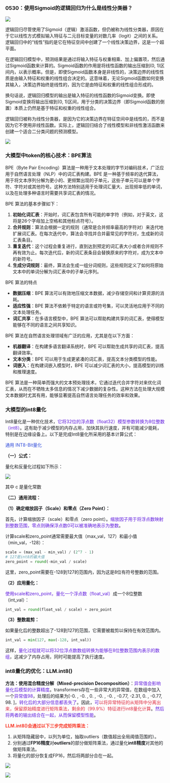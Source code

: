 ### 0530：使用Sigmoid的逻辑回归为什么是线性分类器？
![](https://cdn.nlark.com/yuque/0/2024/png/406504/1717029991289-adf83417-fd8c-48e5-8661-a86db16654fc.png)

逻辑回归尽管使用了Sigmoid（逻辑）激活函数，但仍被称为线性分类器，原因在于它以线性方式模拟输入特征与二元目标变量的对数几率（logit）之间的关系。逻辑回归中的“线性”指的是它在特征空间中创建了一个线性决策边界，这是一个超平面。

  


在逻辑回归模型中，预测结果是通过将输入特征与权重相乘、加上偏置项，然后通过Sigmoid函数来计算的。Sigmoid函数的作用是将线性函数的输出压缩到(0, 1)区间内，以表示概率。但是，即使Sigmoid函数本身是非线性的，决策边界的线性性质是由输入特征和权重的线性组合决定的。这意味着，无论Sigmoid函数如何变换其输入，决策边界始终是线性的，因为它是由特征和权重的线性组合形成的。

  


换句话说，逻辑回归模型的输出是输入特征的线性函数的Sigmoid变换。即使Sigmoid变换将输出压缩到(0, 1)区间，用于分类的决策边界（即Sigmoid函数的倒置）本质上仍然是基于特征和权重的线性组合。

  


逻辑回归被称为线性分类器，是因为它的决策边界在特征空间中是线性的，而不是因为它不使用非线性函数。实际上，逻辑回归结合了线性模型和非线性激活函数来创建一个适合二分类问题的预测模型。

  


![](https://cdn.nlark.com/yuque/0/2024/png/406504/1717029991451-5d580551-c1a4-4f72-b5fa-efc1c703d96c.png)

### 大模型中token的核心技术：BPE算法
BPE（Byte Pair Encoding）算法是一种用于文本处理的字节对编码技术，广泛应用于自然语言处理（NLP）中的词汇表构建。BPE 是一种基于频率的迭代算法，用于将文本序列分解为更小的、更频繁出现的子单元，这些子单元可以是单个字符、字符对或其他符号。这种方法特别适用于处理词汇量大、出现频率低的单词，以及在处理多种语言时需要共享词汇表的情况。

BPE 算法的基本步骤如下：

1.  **初始化词汇表**：开始时，词汇表包含所有可能的单字符（例如，对于英文，这将是26个字母加上空格和其他标点符号）。 
2.  **合并规则**：算法会根据一定的规则（通常是合并频率最高的字符对）来迭代地扩展词汇表。在每次迭代中，算法会寻找并合并最常见的字符对，生成新的词汇表条目。 
3.  **重复迭代**：这个过程会重复进行，直到达到预定的词汇表大小或者合并规则不再有效为止。每次迭代后，新的词汇表条目会替换原来的字符对，成为文本中的新符号。 
4.  **生成分词规则**：最终，算法会生成一组分词规则，这些规则定义了如何将原始文本中的单词分解为词汇表中的子单元序列。 

BPE 算法的特点

+ **数据压缩**：BPE 算法可以有效地压缩文本数据，减少存储空间和计算资源的消耗。
+ **适应性强**：BPE 算法不依赖于特定的语言或符号集，可以灵活地应用于不同的文本处理任务。
+ **词汇共享**：在多语言模型中，BPE 算法可以帮助构建共享的词汇表，使得模型能够在不同的语言之间共享知识。

BPE 算法在自然语言处理领域有广泛的应用，尤其是在以下方面：

+ **机器翻译**：在构建多语言翻译系统时，BPE 可以帮助生成共享的词汇表，提高翻译效率。
+ **文本分类**：BPE 可以用于生成更紧凑的词汇表，提高文本分类模型的性能。
+ **词嵌入**：在构建词嵌入模型时，BPE 可以减少词汇表的大小，提高模型的训练和推理速度。

BPE 算法是一种简单而强大的文本预处理技术，它通过迭代合并字符对来优化词汇表，从而在不牺牲太多信息的情况下减少数据的复杂性。这种方法在处理大规模文本数据时尤其有用，能够显著提高自然语言处理任务的效率和效果。

### 大模型的int8量化
<font style="color:rgb(25, 27, 31);">Int8量化是一种优化技术，</font><font style="color:#601BDE;">它将32位的浮点数（float32）模型参数转换为8位整数（int8）</font><font style="color:rgb(25, 27, 31);">。这有助于减少模型的内存占用，加快其执行速度，并有可能减少能耗，特别是在边缘设备上。以下是完成Int8量化所采用的基本计算公式：</font>

<font style="color:#2F4BDA;">通用 INT8-Bit量化</font>

**（一）公式：**

<font style="color:rgb(25, 27, 31);">量化和反量化过程如下所示：</font>

![](https://cdn.nlark.com/yuque/0/2024/png/35381469/1707188640453-34857517-9ae0-4602-b6f5-e33ce58fdde0.png)

其中 c 是量化常数

**（二）通用流程：**

**<font style="color:rgb(25, 27, 31);">（1）确定缩放因子（Scale）和零点（Zero Point）：</font>**

<font style="color:rgb(25, 27, 31);">首先，计算缩放因子（scale）和零点（zero point）。</font><font style="color:#601BDE;">缩放因子用于将浮点数映射到整数范围，零点则确保浮点数0可以被准确地表示为整数</font><font style="color:rgb(25, 27, 31);">。</font>

<font style="color:rgb(25, 27, 31);">计算scale和zero_point通常需要最大值（max_val，127）和最小值（min_val，-128）：</font>

```python
scale = (max_val - min_val) / (2^7 - 1)  
# 127是int8的最大值 
zero_point = round(-min_val / scale)
```

<font style="color:rgb(25, 27, 31);">这里，zero_point需要在-128到127的范围内，因为这是8位有符号整数的范围。</font>

**<font style="color:rgb(25, 27, 31);">（2）应用量化：</font>**

<font style="color:#601BDE;">使用scale和zero_point，量化一个浮点数（float_val）</font><font style="color:rgb(25, 27, 31);">成一个8位整数（int_val）：</font>

```python
int_val = round(float_val / scale) + zero_point
```

**<font style="color:rgb(25, 27, 31);">（3）整数裁剪：</font>**

<font style="color:rgb(25, 27, 31);">如果量化后的整数超出了-128到127的范围，它需要被裁剪以保持在有效范围内。</font>

```python
int_val = min(127, max(-128, int_val))
```

<font style="color:rgb(25, 27, 31);">这样，</font><font style="color:#601BDE;">量化过程就可以将32位浮点数数组转换为能够在8位整数范围内表示的数组</font><font style="color:rgb(25, 27, 31);">，这减少了内存占用，同时可能提高了执行速度。</font>

### int8量化的优化：LLM.int8()
**<font style="color:rgb(25, 27, 31);">方法：使用混合精度分解（Mixed-precision Decomposition）</font>**<font style="color:rgb(25, 27, 31);">：</font><font style="color:#601BDE;">异常值会影响量化后模型的计算精度</font><font style="color:rgb(25, 27, 31);">。transformers存在一些非常大的异常值，在数组中加入一个</font><font style="color:#601BDE;">异常值98</font><font style="color:rgb(25, 27, 31);">，处理后的结果为[-0. , -0. , 0. , -0. , -0. , -0.77, -2.31, 0. , -0.77, 98. ]，</font><font style="color:#601BDE;">转化后的大部分信息都丢失了</font><font style="color:rgb(25, 27, 31);">。因此，</font><font style="color:#601BDE;">可</font><font style="color:#DF2A3F;">以将异常特征的从矩阵中分离出来，保留原始精度进行矩阵乘法，剩余的（99.9%）特征进行int8量化计算</font><font style="color:rgb(25, 27, 31);">。</font><font style="color:#601BDE;">然后将两者的输出结合在一起，从而保留模型性能</font><font style="color:rgb(25, 27, 31);">。</font>

**<font style="color:rgb(248, 57, 41);">LLM.int8()会通过以下三步完成矩阵乘法：</font>**

1. <font style="color:rgb(25, 27, 31);">从矩阵隐藏层中，以列为单位，抽取outliers（数值超出全局阈值范围的）。</font>
2. <font style="color:rgb(25, 27, 31);">分别通过</font>**<font style="color:rgb(25, 27, 31);">FP16精度</font>**<font style="color:rgb(25, 27, 31);">对</font>**<font style="color:rgb(25, 27, 31);">outliers</font>**<font style="color:rgb(25, 27, 31);">的部分做矩阵乘法，通过量化</font>**<font style="color:rgb(25, 27, 31);">int8精度</font>**<font style="color:rgb(25, 27, 31);">对其他的做矩阵乘法。</font>
3. <font style="color:rgb(25, 27, 31);">将量化的部分恢复成FP16，然后将两部分合在一起。</font>

![](https://cdn.nlark.com/yuque/0/2024/png/35381469/1707107178748-ae472a21-f12d-4691-9f8d-0e8799728b12.png?x-oss-process=image%2Fresize%2Cw_770%2Climit_0)

![](https://cdn.nlark.com/yuque/0/2024/gif/35381469/1707107288358-6d08a6b8-5af3-47a8-81bb-60d26a3afa81.gif)

